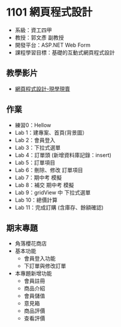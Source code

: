 # 1101 網頁程式設計
- 系級：資工四甲
- 教授：郭文彥 副教授
- 開發平台：ASP.NET Web Form
- 課程學習目標：基礎的互動式網頁程式設計

## 教學影片

- [網頁程式設計-現學現賣](https://www.youtube.com/watch?v=a6zkxmHtncI&list=PL2aZi_KAgB8VqFxgtRcDpGH1vx_DWAg64)

## 作業

- 練習0：Hellow
- Lab 1：建專案、首頁(背景圖）
- Lab 2：會員登入
- Lab 3：下拉式選單
- Lab 4：訂單頭 (新增資料庫記錄：insert)
- Lab 5：訂單項目
- Lab 6：刪除、修改 訂單項目
- Lab 7：期中考 模擬
- Lab 8：補交 期中考 模擬
- Lab 9：gridView 中 下拉式選單
- Lab 10：總價計算
- Lab 11：完成訂購 (含庫存、餘額確認)

## 期末專題

- 角落櫻花商店
- 基本功能
  - 會員登入功能
  - 下訂單與修改訂單
- 本專題新增功能
  - 會員註冊
  - 商品介紹
  - 會員儲值
  - 意見箱
  - 商品評價
  - 查看評價

